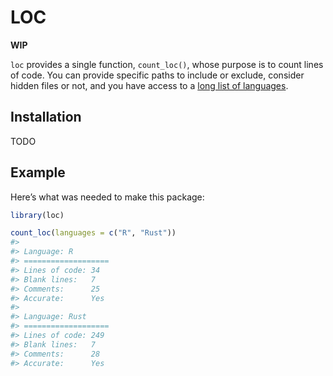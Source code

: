 
<!-- README.md is generated from README.Rmd. Please edit that file -->

# LOC

<!-- badges: start -->
<!-- badges: end -->

**WIP**

`loc` provides a single function, `count_loc()`, whose purpose is to
count lines of code. You can provide specific paths to include or
exclude, consider hidden files or not, and you have access to a [long
list of
languages](https://github.com/XAMPPRocky/tokei?tab=readme-ov-file#supported-languages).

## Installation

TODO

## Example

Here’s what was needed to make this package:

``` r
library(loc)

count_loc(languages = c("R", "Rust"))
#> 
#> Language: R 
#> ===================
#> Lines of code: 34 
#> Blank lines:   7 
#> Comments:      25 
#> Accurate:      Yes
#> 
#> Language: Rust 
#> ===================
#> Lines of code: 249 
#> Blank lines:   7 
#> Comments:      28 
#> Accurate:      Yes
```
